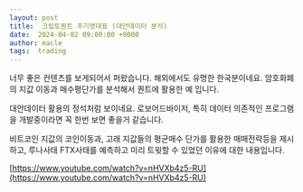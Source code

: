 ```yaml
---
layout: post
title:  크립토퀀트 주기영대표 (대안데이터 분석)
date:  2024-04-02 09:00:00 +0000
author: macle
tags:  trading
---
```


너무 좋은 컨텐츠를 보게되어서 퍼왔습니다. 해외에서도 유명한 한국분이네요. 암호화폐의 지값 이동과 매수평단가를 분석해서 퀀트에 활용한 예 입니다.

대안데이터 활용의 정석처럼 보이네요. 로보어드바이저, 특히 데이터 의존적인 프로그램을 개발중이라면 꼭 한번 보면 좋을거 같습니다.

비트코인 지값의 코인이동과, 고래 지값들의 평균매수 단가를 활용한 매매전략등을 제시하고, 루나사태 FTX사태를 예측하고 미리 트윗할 수 있었던 이유에 대한 내용입니다.

[https://www.youtube.com/watch?v=nHVXb4z5-RU](https://www.youtube.com/watch?v=nHVXb4z5-RU)